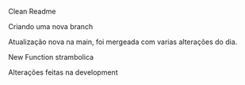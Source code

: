 Clean Readme

Criando uma nova branch

Atualização nova na main, foi mergeada com varias alterações do dia.

New Function strambolica

Alterações feitas na development
